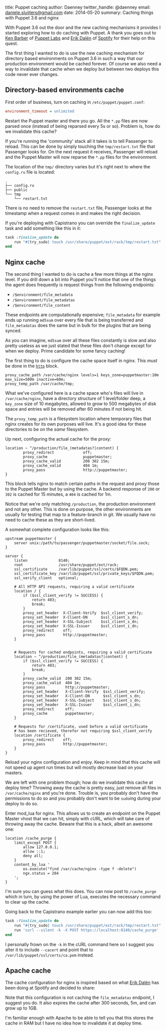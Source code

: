 title: Puppet caching
author: Daenney
twitter_handle: @daenney
email: daniele.sluijters@gmail.com
date: 2014-05-20
summary: Caching things with Puppet 3.6 and nginx

With Puppet 3.6 out the door and the new caching mechanisms it provides I
started exploring how to do caching with Puppet. A thank you goes out to
[Ken Barber][kbarber] of [Puppet Labs][plabs] and [Erik Dalén][dalen] of
[Spotify][spotify] for their help on this quest.

The first thing I wanted to do is use the new caching mechanism for directory
based environments on Puppet 3.6 in such a way that our production environment
would be cached forever. Of course we also need a way to invalidate that cache
when we deploy but between two deploys this code never ever changes.

## Directory-based environments cache

First order of business, turn on caching in `/etc/puppet/puppet.conf`:

```ini
environment_timeout = unlimited
```

Restart the Puppet master and there you go. All the `*.pp` files are now parsed
once (instead of being reparsed every 5s or so). Problem is, how do we
invalidate this cache?

If you're running the 'community' stack all it takes is to tell Passenger to
reload. This can be done by simply touching the `tmp/restart.txt` file that
Passenger looks for. On the next request it receives, Passenger will reload and
the Puppet Master will now reparse the `*.pp` files for the environment.

The location of the `tmp/` directory varies but it's right next to where the
`config.ru` file is located:

```text
.
├── config.ru
├── public
└── tmp
    └── restart.txt
```

There is no need to remove the `restart.txt` file, Passenger looks at the
timestamp when a request comes in and makes the right decision.

If you're deploying with Capistrano you can override the `finalize_update` task
and add something like this in it:

```ruby
task :finalize_update do
    run "#{try_sudo} touch /usr/share/puppet/ext/rack/tmp/restart.txt"
end
```

## Nginx cache
The second thing I wanted to do is cache a few more things at the nginx level.
If you drill down a bit into Puppet you'll notice that one of the things the
agent does frequently is request things from the following endpoints:

* ``/$environment/file_metadata``
* ``/$environment/file_metadatas``
* ``/$environment/file_content``

These endpoints are computationally expensive; `file_metadata` for example ends
up running `md5sum` over every file that is being transferred and
`file_metadatas` does the same but in bulk for the plugins that are being
synced.

As you can imagine, `md5sum` over all these files constantly is slow and also
pretty useless as we just stated that these files don't change except for when
we deploy. Prime candidate for some fancy caching!

The first thing to do is configure the cache space itself in nginx. This *must*
be done in the [`http`][ngx-proxy-cache-path] block.

```nginx
proxy_cache_path /var/cache/nginx levels=1 keys_zone=puppetmaster:10m max_size=500m inactive=60m;
proxy_temp_path /var/cache/tmp;
```

What we've configured here is a cache space who's files will live in
`/var/cache/nginx`, have a directory structure of 1 level/folder deep, a
`key_zone` size of 10 megabytes, allowed to grow to 500 megabytes of disk space
and entries will be removed after 60 minutes if not being hit.

The `proxy_temp_path` is a filesystem location where temporary files that nginx
creates for its own purposes will live. It's a good idea for these directories
to be on the *same* filesystem.

Up next, configuring the actual cache for the proxy:

```nginx
location ~ ^/production/file_(metadatas?|content) {
        proxy_redirect             off;
        proxy_cache                puppetmaster;
        proxy_cache_valid          200 302 15m;
        proxy_cache_valid          404 1m;
        proxy_pass                 http://puppetmaster;
}
```

This block tells nginx to match certain paths in the request and proxy those to
the Puppet Master but by using the cache. A backend response of `200` or `302`
is cached for 15 minutes, a `404` is cached for 1m.

Notice that we're only matching `/production`, the production environment and
not any other. This is done on purpose, the other environments are usually for
testing that map to a feature-branch in git. We usually have no need to cache
these as they are short-lived.

A somewhat complete configuration looks like this:

```nginx
upstream puppetmaster {
    server unix:/path/to/passenger/puppetmaster/socket/file.sock;
}

server {
    listen              8140;
    root                /usr/share/puppet/ext/rack;
    ssl_certificate     /var/lib/puppet/ssl/certs/$FQDN.pem;
    ssl_certificate_key /var/lib/puppet/ssl/private_keys/$FQDN.pem;
    ssl_verify_client   optional;

    # All HTTP API requests, requiring a valid certificate
    location / {
        if ($ssl_client_verify != SUCCESS) {
            return 403;
            break;
        }
        proxy_set_header  X-Client-Verify  $ssl_client_verify;
        proxy_set_header  X-Client-DN      $ssl_client_s_dn;
        proxy_set_header  X-SSL-Subject    $ssl_client_s_dn;
        proxy_set_header  X-SSL-Issuer     $ssl_client_i_dn;
        proxy_redirect    off;
        proxy_pass        http://puppetmaster;
    }


    # Requests for cached endpoints, requiring a valid certificate
    location ~ ^/production/file_(metadatas?|content) {
        if ($ssl_client_verify != SUCCESS) {
            return 403;
            break;
        }
        proxy_cache_valid  200 302 15m;
        proxy_cache_valid  404 1m;
        proxy_pass         http://puppetmaster;
        proxy_set_header   X-Client-Verify  $ssl_client_verify;
        proxy_set_header   X-Client-DN      $ssl_client_s_dn;
        proxy_set_header   X-SSL-Subject    $ssl_client_s_dn;
        proxy_set_header   X-SSL-Issuer     $ssl_client_i_dn;
        proxy_redirect     off;
        proxy_cache        puppetmaster;
    }

    # Requests for /certificate, used before a valid certificate
    # has been recieved, therefor not requiring $ssl_client_verify
    location /certificate {
        proxy_redirect    off;
        proxy_pass        http://puppetmaster;
    }
}
```

Reload your nginx configuration and enjoy. Keep in mind that this cache will
not speed up agent run times but will mostly decrease load on your masters.

We are left with one problem though; how do we invalidate this cache at deploy
time? Throwing away the cache is pretty easy, just remove all files in
`/var/cache/nginx` and you're done. Trouble is, you probably don't have the
permissions to do so and you probably don't want to be `sudo`ing during your
deploy to do so.

Enter mod_lua for nginx. This allows us to create an endpoint on the Puppet
Master vhost that we can hit, simply with cURL, which will take care of
throwing away the cache. Beware that this is a hack, albeit an awesome one:

```nginx
location /cache_purge {
    limit_except POST {
        allow 127.0.0.1;
        allow ::1;
        deny all;
    }
    content_by_lua '
        os.execute("find /var/cache/nginx -type f -delete")
        ngx.status = 204
    ';
}
```

I'm sure you can guess what this does. You can now post to `/cache_purge` which
in turn, by using the power of Lua, executes the necessary command to clear up
the cache.

Going back to the Capistrano example earlier you can now add this too:

```ruby
task :finalize_update do
    run "#{try_sudo} touch /usr/share/puppet/ext/rack/tmp/restart.txt"
    run 'curl --silent -k -X POST https://localhost:8140/cache_purge'
end
```

I personally frown on the `-k` in the cURL command here so I suggest you
alter it to include `--cacert` and point that to
`/var/lib/puppet/ssl/certs/ca.pem` instead.

## Apache cache
The cache configuration for nginx is inspired based on what [Erik Dalén][dalen]
has been doing at Spotify and decided to share:

<script src="https://gist.github.com/dalen/6672186.js"></script>

Note that this configuration is not caching the `file_metadatas` endpoint, I
suggest you do. It also expires the cache after 300 seconds, 5m, and can grow
up to 1GB.

I'm familiar enough with Apache to be able to tell you that this stores the
cache in RAM but I have no idea how to invalidate it at deploy time.


[kbarber]: https://github.com/kbarber "Github - Ken Barber"
[plabs]: http://www.puppetlabs.com "Puppet Labs"
[dalen]: https://github.com/dalen "Github - Erik Dalén"
[spotify]: http://www.spotify.com "Spotify"
[ngx-proxy-cache-path]: http://nginx.org/en/docs/http/ngx_http_proxy_module.html#proxy_cache_path "NGINX - proxy_cache_path"
